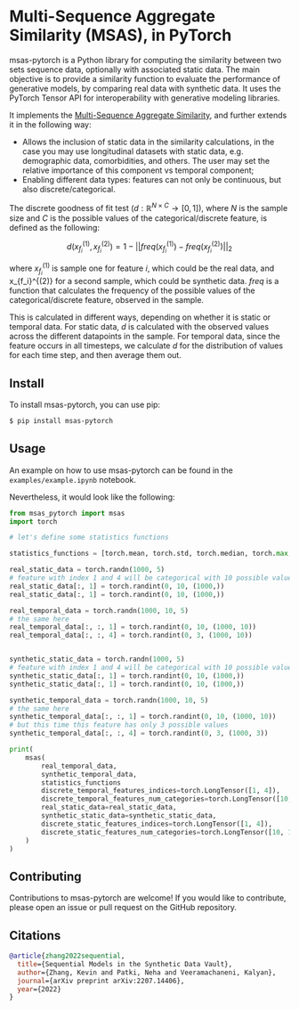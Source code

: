 # Multi-Sequence Aggregate Similarity (MSAS), in PyTorch

msas-pytorch is a Python library for computing the similarity between two sets sequence data, optionally with associated static data. The main objective is to provide a similarity function to evaluate the performance of generative models, by comparing real data with synthetic data. It uses the PyTorch Tensor API for interoperability with generative modeling libraries.

It implements the [Multi-Sequence Aggregate Similarity](https://arxiv.org/abs/2207.14406), and further extends it in the following way:

- Allows the inclusion of static data in the similarity calculations, in the case you may use longitudinal datasets with static data, e.g. demographic data, comorbidities, and others. The user may set the relative importance of this component vs temporal component;
- Enabling different data types: features can not only be continuous, but also discrete/categorical.

The discrete goodness of fit test ($d: \mathbb{R}^{N \times C} \to [0,1]$), where $N$ is the sample size and $C$ is the possible values of the categorical/discrete feature, is defined as the following:

$$
d(x_{f_i}^{(1)}, x_{f_i}^{(2)}) = 1 - ||freq(x_{f_i}^{(1)}) - freq(x_{f_i}^{(2)})||_2
$$

where $x_{f_i}^{(1)}$ is sample one for feature $i$, which could be the real data, and x_{f_i}^{(2)} for a second sample, which could be synthetic data. $freq$ is a function that calculates the frequency of the possible values of the categorical/discrete feature, observed in the sample.

This is calculated in different ways, depending on whether it is static or temporal data. For static data, $d$ is calculated with the observed values across the different datapoints in the sample. For temporal data, since the feature occurs in all timesteps, we calculate $d$ for the distribution of values for each time step, and then average them out.

## Install

To install msas-pytorch, you can use pip:

```bash
$ pip install msas-pytorch
```

## Usage

An example on how to use msas-pytorch can be found in the `examples/example.ipynb` notebook.

Nevertheless, it would look like the following:

```python
from msas_pytorch import msas
import torch

# let's define some statistics functions

statistics_functions = [torch.mean, torch.std, torch.median, torch.max, torch.min]

real_static_data = torch.randn(1000, 5)
# feature with index 1 and 4 will be categorical with 10 possible values
real_static_data[:, 1] = torch.randint(0, 10, (1000,))
real_static_data[:, 1] = torch.randint(0, 10, (1000,))

real_temporal_data = torch.randn(1000, 10, 5)
# the same here
real_temporal_data[:, :, 1] = torch.randint(0, 10, (1000, 10))
real_temporal_data[:, :, 4] = torch.randint(0, 3, (1000, 10))


synthetic_static_data = torch.randn(1000, 5)
# feature with index 1 and 4 will be categorical with 10 possible values
synthetic_static_data[:, 1] = torch.randint(0, 10, (1000,))
synthetic_static_data[:, 1] = torch.randint(0, 10, (1000,))

synthetic_temporal_data = torch.randn(1000, 10, 5)
# the same here
synthetic_temporal_data[:, :, 1] = torch.randint(0, 10, (1000, 10))
# but this time this feature has only 3 possible values
synthetic_temporal_data[:, :, 4] = torch.randint(0, 3, (1000, 3))

print(
    msas(
        real_temporal_data,
        synthetic_temporal_data,
        statistics_functions
        discrete_temporal_features_indices=torch.LongTensor([1, 4]),
        discrete_temporal_features_num_categories=torch.LongTensor([10, 3]),
        real_static_data=real_static_data,
        synthetic_static_data=synthetic_static_data,
        discrete_static_features_indices=torch.LongTensor([1, 4]),
        discrete_static_features_num_categories=torch.LongTensor([10, 10]),
    )
)
```

## Contributing

Contributions to msas-pytorch are welcome! If you would like to contribute, please open an issue or pull request on the GitHub repository.

## Citations

```bibtex
@article{zhang2022sequential,
  title={Sequential Models in the Synthetic Data Vault},
  author={Zhang, Kevin and Patki, Neha and Veeramachaneni, Kalyan},
  journal={arXiv preprint arXiv:2207.14406},
  year={2022}
}
```